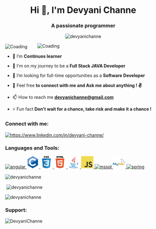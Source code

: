 <h1 align="center">Hi 👋, I'm Devyani Channe</h1>
<h3 align="center">A passionate programmer</h3>
<p align="center"> <img src="https://komarev.com/ghpvc/?username=devyanichanne&label=Profile%20views&color=0e75b6&style=flat" alt="devyanichanne" /> </p>
<img align="center" width="400" src="https://media.dev.to/cdn-cgi/image/width=1000,height=420,fit=cover,gravity=auto,format=auto/https%3A%2F%2Fdev-to-uploads.s3.amazonaws.com%2Fuploads%2Farticles%2Fcwvecjzxw6k8x6wdg797.jpg" alt="Coading"/>
<img align="right" width="400" src="https://user-images.githubusercontent.com/59734313/157189039-c09b3e38-9f42-42c0-ab54-14f1574190a7.gif" alt="Coading"/>



- 🌱 I’m **Continuos learner**

- 🚀 I'm on my journey to be a **Full Stack JAVA Developer**

- 🤝 I’m looking for full-time opportunities as a **Software Developer**

- 💬 Feel free **to connect with me and Ask me about anything ! ✌️**

- 📫 How to reach me **devyanichanne@gmail.com**

- ⚡ Fun fact **Don't wait for a chance, take risk and make it a chance !**

<h3 align="left">Connect with me:</h3>
<p align="left">
<a href="https://linkedin.com/in/https://www.linkedin.com/in/devyani-channe/" target="blank"><img align="center" src="https://raw.githubusercontent.com/rahuldkjain/github-profile-readme-generator/master/src/images/icons/Social/linked-in-alt.svg" alt="https://www.linkedin.com/in/devyani-channe/" height="30" width="40" /></a>
</p>

<h3 align="left">Languages and Tools:</h3>
<p align="left"> <a href="https://angular.io" target="_blank" rel="noreferrer"> <img src="https://angular.io/assets/images/logos/angular/angular.svg" alt="angular" width="40" height="40"/> </a> <a href="https://www.cprogramming.com/" target="_blank" rel="noreferrer"> <img src="https://raw.githubusercontent.com/devicons/devicon/master/icons/c/c-original.svg" alt="c" width="40" height="40"/> </a> <a href="https://www.w3schools.com/css/" target="_blank" rel="noreferrer"> <img src="https://raw.githubusercontent.com/devicons/devicon/master/icons/css3/css3-original-wordmark.svg" alt="css3" width="40" height="40"/> </a> <a href="https://www.w3.org/html/" target="_blank" rel="noreferrer"> <img src="https://raw.githubusercontent.com/devicons/devicon/master/icons/html5/html5-original-wordmark.svg" alt="html5" width="40" height="40"/> </a> <a href="https://www.java.com" target="_blank" rel="noreferrer"> <img src="https://raw.githubusercontent.com/devicons/devicon/master/icons/java/java-original.svg" alt="java" width="40" height="40"/> </a> <a href="https://developer.mozilla.org/en-US/docs/Web/JavaScript" target="_blank" rel="noreferrer"> <img src="https://raw.githubusercontent.com/devicons/devicon/master/icons/javascript/javascript-original.svg" alt="javascript" width="40" height="40"/> </a> <a href="https://www.microsoft.com/en-us/sql-server" target="_blank" rel="noreferrer"> <img src="https://www.svgrepo.com/show/303229/microsoft-sql-server-logo.svg" alt="mssql" width="40" height="40"/> </a> <a href="https://www.mysql.com/" target="_blank" rel="noreferrer"> <img src="https://raw.githubusercontent.com/devicons/devicon/master/icons/mysql/mysql-original-wordmark.svg" alt="mysql" width="40" height="40"/> </a> <a href="https://spring.io/" target="_blank" rel="noreferrer"> <img src="https://www.vectorlogo.zone/logos/springio/springio-icon.svg" alt="spring" width="40" height="40"/> </a> </p>



<p><img align="center" src="https://github-readme-stats.vercel.app/api/top-langs?username=devyanichanne&show_icons=true&locale=en&layout=compact" alt="devyanichanne" /></p>

<p>&nbsp;<img align="center" src="https://github-readme-stats.vercel.app/api?username=devyanichanne&show_icons=true&locale=en" alt="devyanichanne" /></p>

<p><img align="center" src="https://github-readme-streak-stats.herokuapp.com/?user=devyanichanne&" alt="devyanichanne" /></p>

<h3 align="left">Support:</h3>
<p><a href="https://www.buymeacoffee.com/DevyaniChanne"> <img align="left" src="https://cdn.buymeacoffee.com/buttons/v2/default-yellow.png" height="50" width="210" alt="DevyaniChanne" /></a></p><br><br>
